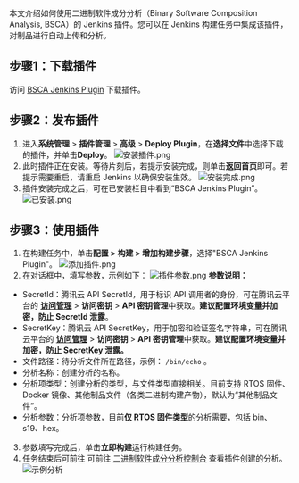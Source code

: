 本文介绍如何使用二进制软件成分分析（Binary Software Composition Analysis, BSCA）的 Jenkins 插件。您可以在 Jenkins 构建任务中集成该插件，对制品进行自动上传和分析。

## 步骤1：下载插件 
访问 [BSCA Jenkins Plugin](https://bsca-production-1251316161.cos.ap-guangzhou.myqcloud.com/jenkins-plugin/BSCAJenkins.hpi) 下载插件。 

## 步骤2：发布插件 
1. 进入**系统管理** > **插件管理** > **高级** > **Deploy Plugin**，在**选择文件**中选择下载的插件，并单击**Deploy**。
![安装插件.png](https://qcloudimg.tencent-cloud.cn/raw/478cdf4f07a00e8c690a78222ee96581.png) 
2. 此时插件正在安装。等待片刻后，若提示安装完成，则单击**返回首页**即可。若提示需要重启，请重启 Jenkins 以确保安装生效。
 ![安装完成.png](https://qcloudimg.tencent-cloud.cn/raw/c1c8ad3d38229e9ba85817a38884ef13.png) 
3. 插件安装完成之后，可在已安装栏目中看到“BSCA Jenkins Plugin”。
 ![已安装.png](https://qcloudimg.tencent-cloud.cn/raw/28a56be3576cf26eb163355268a8a981.png)

## 步骤3：使用插件 
1. 在构建任务中，单击**配置 > 构建 > 增加构建步骤**，选择"BSCA Jenkins Plugin"。
 ![添加插件.png](https://qcloudimg.tencent-cloud.cn/raw/41f4b807da61e7b6da820bf94745d6c5.png) 
2. 在对话框中，填写参数，示例如下：
 ![插件参数.png](https://qcloudimg.tencent-cloud.cn/raw/ca0bc6fbf4f07c261b0f33da016bcc20.png) 
**参数说明：**
 - SecretId：腾讯云 API SecretId，用于标识 API 调用者的身份，可在腾讯云平台的 **[访问管理](https://console.cloud.tencent.com/cam/capi)** > **访问密钥** > **API 密钥管理**中获取。**建议配置环境变量并加密，防止 SecretId 泄露**。 
 - SecretKey：腾讯云 API SecretKey，用于加密和验证签名字符串，可在腾讯云平台的 **[访问管理](https://console.cloud.tencent.com/cam/capi)** > **访问密钥** > **API 密钥管理**中获取。**建议配置环境变量并加密，防止 SecretKey 泄露。** 
 - 文件路径：待分析文件所在路径，示例： `/bin/echo` 。 
 -  分析名称：创建分析的名称。 
 -  分析项类型：创建分析的类型，与文件类型直接相关。目前支持 RTOS 固件、Docker 镜像、其他制品文件（各类二进制构建产物），默认为“其他制品文件”。
 - 分析参数：分析项参数，目前**仅 RTOS 固件类型**的分析需要，包括 bin、s19、hex。 
3. 参数填写完成后，单击**立即构建**运行构建任务。
4. 任务结束后可前往 可前往 [二进制软件成分分析控制台](https://console.cloud.tencent.com/bsca/sca/index) 查看插件创建的分析。
 ![示例分析](https://qcloudimg.tencent-cloud.cn/raw/16f6e5cd83992900b1a478d2c5dc3acd.png)
